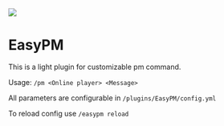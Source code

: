 [![](https://img.shields.io/modrinth/dt/nEw4blzM?logo=modrinth)](https://modrinth.com/plugin/easypm)
--
# EasyPM
This is a light plugin for customizable pm command.

Usage: ```/pm <Online player> <Message>```

All parameters are configurable in ```/plugins/EasyPM/config.yml```

To reload config use ```/easypm reload```
